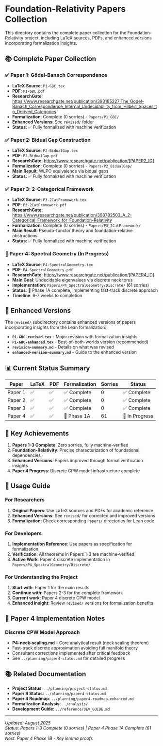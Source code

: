 # Foundation-Relativity Papers Collection

This directory contains the complete paper collection for the Foundation-Relativity project, including LaTeX sources, PDFs, and enhanced versions incorporating formalization insights.

## 📚 Complete Paper Collection

### ✅ Paper 1: Gödel-Banach Correspondence
- **LaTeX Source**: `P1-GBC.tex` 
- **PDF**: `P1-GBC.pdf`
- **ResearchGate**: https://www.researchgate.net/publication/393185227_The_Godel-Banach_Correspondence_Internal_Undecidability_from_Hilbert_Spaces_to_Derived_Categories
- **Formalization**: Complete (0 sorries) - `Papers/P1_GBC/`
- **Enhanced Versions**: See `revised/` folder
- **Status**: ✅ Fully formalized with machine verification

### ✅ Paper 2: Bidual Gap Construction
- **LaTeX Source**: `P2-BidualGap.tex`
- **PDF**: `P2-BidualGap.pdf` 
- **ResearchGate**: https://www.researchgate.net/publication/[PAPER2_ID]
- **Formalization**: Complete (0 sorries) - `Papers/P2_BidualGap/`
- **Main Result**: WLPO equivalence via bidual gaps
- **Status**: ✅ Fully formalized with machine verification

### ✅ Paper 3: 2-Categorical Framework
- **LaTeX Source**: `P3-2CatFramework.tex`
- **PDF**: `P3-2CatFramework.pdf`
- **ResearchGate**: https://www.researchgate.net/publication/393782503_A_2-Categorical_Framework_for_Foundation-Relativity
- **Formalization**: Complete (0 sorries) - `Papers/P3_2CatFramework/`
- **Main Result**: Pseudo-functor theory and foundation-relative obstructions
- **Status**: ✅ Fully formalized with machine verification

### 🔧 Paper 4: Spectral Geometry (In Progress)
- **LaTeX Source**: `P4-SpectralGeometry.tex`
- **PDF**: `P4-SpectralGeometry.pdf`
- **ResearchGate**: https://www.researchgate.net/publication/[PAPER4_ID]
- **Main Goal**: Undecidable eigenvalues via discrete neck torus
- **Implementation**: `Papers/P4_SpectralGeometry/Discrete/` (61 sorries)
- **Status**: 🔧 Phase 1A complete, implementing fast-track discrete approach
- **Timeline**: 6-7 weeks to completion

## 🔄 Enhanced Versions

The `revised/` subdirectory contains enhanced versions of papers incorporating insights from the Lean formalization:

- **`P1-GBC-revised.tex`** - Major revision with formalization insights
- **`P1-GBC-enhanced.tex`** - Best-of-both-worlds version (recommended)
- **`revision-summary.md`** - Details on what was revised
- **`enhanced-version-summary.md`** - Guide to the enhanced version

## 📊 Current Status Summary

| Paper | LaTeX | PDF | Formalization | Sorries | Status |
|-------|-------|-----|---------------|---------|---------|
| Paper 1 | ✅ | ✅ | ✅ Complete | 0 | ✅ Complete |
| Paper 2 | ✅ | ✅ | ✅ Complete | 0 | ✅ Complete |
| Paper 3 | ✅ | ✅ | ✅ Complete | 0 | ✅ Complete |
| Paper 4 | ✅ | ✅ | 🔧 Phase 1A | 61 | 🔧 In Progress |

## 🎯 Key Achievements

1. **Papers 1-3 Complete**: Zero sorries, fully machine-verified
2. **Foundation-Relativity**: Precise characterization of foundational dependencies
3. **Enhanced Versions**: Papers improved through formal verification insights
4. **Paper 4 Progress**: Discrete CPW model infrastructure complete

## 📖 Usage Guide

### For Researchers
1. **Original Papers**: Use LaTeX sources and PDFs for academic reference
2. **Enhanced Versions**: See `revised/` for corrected and improved versions
3. **Formalization**: Check corresponding `Papers/` directories for Lean code

### For Developers
1. **Implementation Reference**: Use papers as specification for formalization
2. **Verification**: All theorems in Papers 1-3 are machine-verified
3. **Active Work**: Paper 4 discrete implementation in `Papers/P4_SpectralGeometry/Discrete/`

### For Understanding the Project
1. **Start with**: Paper 1 for the main results
2. **Continue with**: Papers 2-3 for the complete framework
3. **Current work**: Paper 4 discrete CPW model
4. **Enhanced insight**: Review `revised/` versions for formalization benefits

## 🔬 Paper 4 Implementation Notes

### Discrete CPW Model Approach
- **P4-neck-scaling.md** - Core analytical result (neck scaling theorem)
- Fast-track discrete approximation avoiding full manifold theory
- Consultant corrections implemented after critical feedback
- See `../planning/paper4-status.md` for detailed progress

## 📚 Related Documentation

- **Project Status**: `../planning/project-status.md`
- **Paper 4 Status**: `../planning/paper4-status.md`
- **Paper 4 Roadmap**: `../planning/paper4-roadmap-enhanced.md`
- **Formalization Analysis**: `../analysis/`
- **Development Guide**: `../reference/DEV_GUIDE.md`

---

*Updated: August 2025*  
*Status: Papers 1-3 Complete (0 sorries) | Paper 4 Phase 1A Complete (61 sorries)*  
*Next: Paper 4 Phase 1B - Key lemma proofs*